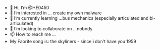 - 👋 Hi, I’m @HE0450
- 👀 I’m interested in ... create my own malware
- 🌱 I’m currently learning ...bus mechanics (especially articulated and bi-articulated)
- 💞️ I’m looking to collaborate on ...nobody
- 📫 How to reach me ...
- My Faorite song is: the skyliners - since i don't have you 1959
<!---
HE0450/HE0450 is a ✨ special ✨ repository because its `README.md` (this file) appears on your GitHub profile.
You can click the Preview link to take a look at your changes.
--->
